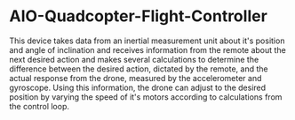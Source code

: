 # AIO-Quadcopter-Flight-Controller
This device takes data from an inertial measurement unit about it's position and angle of inclination and receives 
information from the remote about the next desired action and makes several calculations to determine the difference
between the desired action, dictated by the remote, and the actual response from the drone, measured by the accelerometer 
and gyroscope. Using this information, the drone can adjust to the desired position by varying the speed of it's motors 
according to calculations from the control loop.

